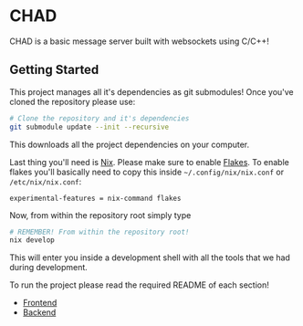 # CHAD

CHAD is a basic message server built with websockets using C/C++!

## Getting Started

This project manages all it's dependencies as git submodules! Once you've cloned
the repository please use:

```bash
# Clone the repository and it's dependencies
git submodule update --init --recursive
```

This downloads all the project dependencies on your computer.

Last thing you'll need is [Nix](https://nixos.org/download/). Please make sure
to enable [Flakes](https://wiki.nixos.org/wiki/Flakes). To enable flakes you'll
basically need to copy this inside `~/.config/nix/nix.conf` or
`/etc/nix/nix.conf`:

```
experimental-features = nix-command flakes
```

Now, from within the repository root simply type

```bash
# REMEMBER! From within the repository root!
nix develop
```

This will enter you inside a development shell with all the tools that we had
during development.

To run the project please read the required README of each section!

- [Frontend](client/README.md)
- [Backend](server/README.md)
